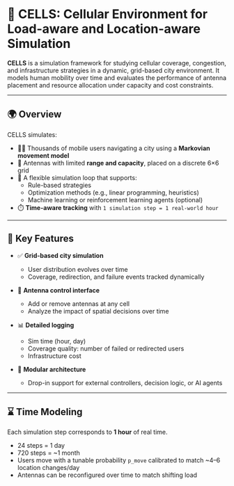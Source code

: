 # 📡 CELLS: Cellular Environment for Load-aware and Location-aware Simulation

**CELLS** is a simulation framework for studying cellular coverage, congestion, and infrastructure strategies in a dynamic, grid-based city environment. It models human mobility over time and evaluates the performance of antenna placement and resource allocation under capacity and cost constraints.

---

## 🌍 Overview

CELLS simulates:
- 🧍‍♂️ Thousands of mobile users navigating a city using a **Markovian movement model**
- 📡 Antennas with limited **range and capacity**, placed on a discrete 6×6 grid
- 🧠 A flexible simulation loop that supports:
  - Rule-based strategies
  - Optimization methods (e.g., linear programming, heuristics)
  - Machine learning or reinforcement learning agents (optional)
- ⏱️ **Time-aware tracking** with `1 simulation step = 1 real-world hour`

---

## 🧰 Key Features

- ✅ **Grid-based city simulation**
  - User distribution evolves over time
  - Coverage, redirection, and failure events tracked dynamically

- 📶 **Antenna control interface**
  - Add or remove antennas at any cell
  - Analyze the impact of spatial decisions over time

- 📊 **Detailed logging**
  - Sim time (hour, day)
  - Coverage quality: number of failed or redirected users
  - Infrastructure cost

- 🔁 **Modular architecture**
  - Drop-in support for external controllers, decision logic, or AI agents

---

## ⌛ Time Modeling

Each simulation step corresponds to **1 hour** of real time.

- 24 steps = 1 day
- 720 steps = ~1 month
- Users move with a tunable probability `p_move` calibrated to match ~4–6 location changes/day
- Antennas can be reconfigured over time to match shifting load